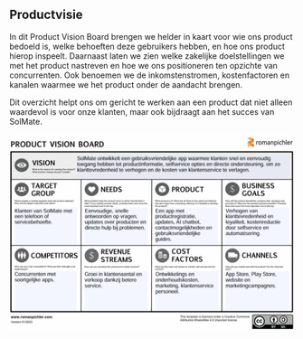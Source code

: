 ## Productvisie

In dit Product Vision Board brengen we helder in kaart voor wie ons product bedoeld is, welke behoeften deze gebruikers hebben, en hoe ons product hierop inspeelt. Daarnaast laten we zien welke zakelijke doelstellingen we met het product nastreven en hoe we ons positioneren ten opzichte van concurrenten. Ook benoemen we de inkomstenstromen, kostenfactoren en kanalen waarmee we het product onder de aandacht brengen.

Dit overzicht helpt ons om gericht te werken aan een product dat niet alleen waardevol is voor onze klanten, maar ook bijdraagt aan het succes van SolMate.



![Productvisie](Product_Vision_Board.png)
